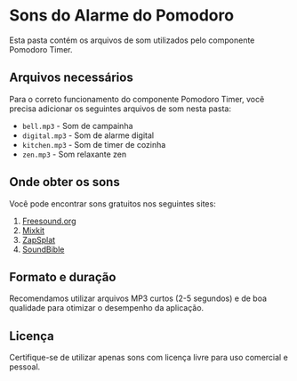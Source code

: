 # Sons do Alarme do Pomodoro

Esta pasta contém os arquivos de som utilizados pelo componente Pomodoro Timer.

## Arquivos necessários

Para o correto funcionamento do componente Pomodoro Timer, você precisa adicionar os seguintes arquivos de som nesta pasta:

- `bell.mp3` - Som de campainha
- `digital.mp3` - Som de alarme digital
- `kitchen.mp3` - Som de timer de cozinha
- `zen.mp3` - Som relaxante zen

## Onde obter os sons

Você pode encontrar sons gratuitos nos seguintes sites:

1. [Freesound.org](https://freesound.org/)
2. [Mixkit](https://mixkit.co/free-sound-effects/)
3. [ZapSplat](https://www.zapsplat.com/)
4. [SoundBible](https://soundbible.com/)

## Formato e duração

Recomendamos utilizar arquivos MP3 curtos (2-5 segundos) e de boa qualidade para otimizar o desempenho da aplicação.

## Licença

Certifique-se de utilizar apenas sons com licença livre para uso comercial e pessoal. 